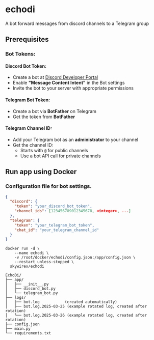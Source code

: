 # echodi

A bot forward messages from discord channels to a Telegram group

## Prerequisites

### Bot Tokens:

#### Discord Bot Token:
- Create a bot at [Discord Developer Portal](https://discord.com/developers/applications)
- Enable **"Message Content Intent"** in the Bot settings
- Invite the bot to your server with appropriate permissions

#### Telegram Bot Token:
- Create a bot via **BotFather** on Telegram
- Get the token from **BotFather**

#### Telegram Channel ID:
- Add your Telegram bot as an **administrator** to your channel
- Get the channel ID:
  - Starts with `@` for public channels
  - Use a bot API call for private channels

## Run app using Docker

### Configuration file for bot settings.

```json
{
  "discord": {
    "token": "your_discord_bot_token",
    "channel_ids": [123456789012345678, <integer>, ...]
  },
  "telegram": {
    "token": "your_telegram_bot_token",
    "chat_id": "your_telegram_channel_id"
  }
}
```

```commandline
docker run -d \
    --name echodi \
	-v /root/docker/echodi/config.json:/app/config.json \
	--restart unless-stopped \
  skywirex/echodi
```

```commandline
EchoDi/
├── app/
│   ├── __init__.py
│   ├── discord_bot.py
│   └── telegram_bot.py
├── logs/
│   ├── bot.log           (created automatically)
│   ├── bot.log.2025-03-25 (example rotated log, created after rotation)
│   └── bot.log.2025-03-26 (example rotated log, created after rotation)
├── config.json
├── main.py
└── requirements.txt
```